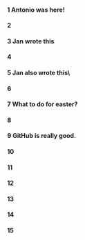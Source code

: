 #### 1 Antonio was here!

#### 2

#### 3 Jan wrote this

#### 4

#### 5 Jan also wrote this\

#### 6

#### 7 What to do for easter?

#### 8

#### 9 GitHub is really good. 

#### 10
#### 11
#### 12
#### 13
#### 14
#### 15